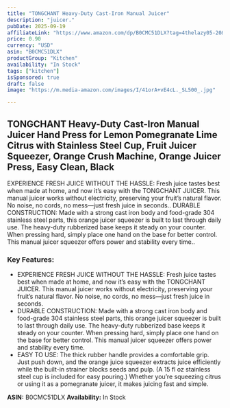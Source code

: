 ```yaml
---
title: "TONGCHANT Heavy-Duty Cast-Iron Manual Juicer"
description: "juicer."
pubDate: 2025-09-19
affiliateLink: "https://www.amazon.com/dp/B0CMC51DLX?tag=4thelazy05-20&linkCode=ogi&th=1&psc=1"
price: 0.90
currency: "USD"
asin: "B0CMC51DLX"
productGroup: "Kitchen"
availability: "In Stock"
tags: ["kitchen"]
isSponsored: true
draft: false
image: "https://m.media-amazon.com/images/I/41orA+vE4cL._SL500_.jpg"

---
```


## TONGCHANT Heavy-Duty Cast-Iron Manual Juicer Hand Press for Lemon Pomegranate Lime Citrus with Stainless Steel Cup, Fruit Juicer Squeezer, Orange Crush Machine, Orange Juicer Press, Easy Clean, Black

EXPERIENCE FRESH JUICE WITHOUT THE HASSLE: Fresh juice tastes best when made at home, and now it’s easy with the TONGCHANT JUICER. This manual juicer works without electricity, preserving your fruit’s natural flavor. No noise, no cords, no mess—just fresh juice in seconds.. DURABLE CONSTRUCTION: Made with a strong cast iron body and food-grade 304 stainless steel parts, this orange juicer squeezer is built to last through daily use. The heavy-duty rubberized base keeps it steady on your counter. When pressing hard, simply place one hand on the base for better control. This manual juicer squeezer offers power and stability every time..

### Key Features:
- EXPERIENCE FRESH JUICE WITHOUT THE HASSLE: Fresh juice tastes best when made at home, and now it’s easy with the TONGCHANT JUICER. This manual juicer works without electricity, preserving your fruit’s natural flavor. No noise, no cords, no mess—just fresh juice in seconds.
- DURABLE CONSTRUCTION: Made with a strong cast iron body and food-grade 304 stainless steel parts, this orange juicer squeezer is built to last through daily use. The heavy-duty rubberized base keeps it steady on your counter. When pressing hard, simply place one hand on the base for better control. This manual juicer squeezer offers power and stability every time.
- EASY TO USE: The thick rubber handle provides a comfortable grip. Just push down, and the orange juice squeezer extracts juice efficiently while the built-in strainer blocks seeds and pulp. (A 15 fl oz stainless steel cup is included for easy pouring.) Whether you’re squeezing citrus or using it as a pomegranate juicer, it makes juicing fast and simple.

**ASIN:** B0CMC51DLX
**Availability:** In Stock
